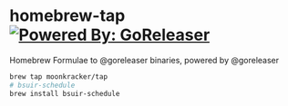# homebrew-tap [![Powered By: GoReleaser](https://img.shields.io/badge/powered%20by-goreleaser-green.svg?style=flat-square)](https://github.com/goreleaser)

Homebrew Formulae to @goreleaser binaries, powered by @goreleaser

```sh
brew tap moonkracker/tap
# bsuir-schedule
brew install bsuir-schedule
```
